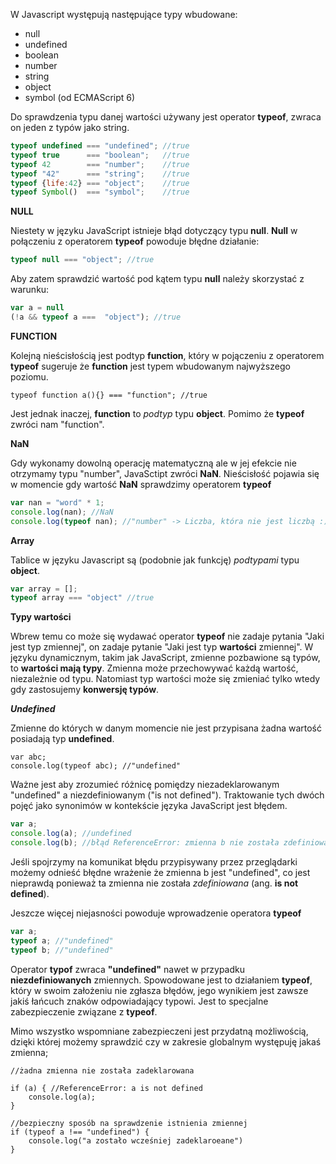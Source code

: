 W Javascript występują następujące typy wbudowane:

* null
* undefined
* boolean
* number
* string
* object
* symbol (od ECMAScript 6)

Do sprawdzenia typu danej wartości używany jest operator **typeof**, zwraca on jeden z typów jako string.

```javascript
typeof undefined === "undefined"; //true
typeof true      === "boolean";   //true
typeof 42        === "number";    //true
typeof "42"      === "string";    //true
typeof {life:42} === "object";    //true
typeof Symbol()  === "symbol";    //true
```

**NULL**

Niestety w języku JavaScript istnieje błąd dotyczący typu **null**.
**Null** w połączeniu z operatorem **typeof** powoduje błędne działanie:

```javascript
typeof null === "object"; //true
```

Aby zatem sprawdzić wartość pod kątem typu **null** należy skorzystać z warunku:

```javascript
var a = null
(!a && typeof a ===  "object"); //true
```

**FUNCTION**

Kolejną nieścisłością jest podtyp **function**, który w pojączeniu z operatorem **typeof**
sugeruje że **function** jest typem wbudowanym najwyższego poziomu.

```javasctipt
typeof function a(){} === "function"; //true
```

Jest jednak inaczej, **function** to *podtyp* typu **object**. Pomimo że **typeof** zwróci nam "function".

**NaN**

Gdy wykonamy dowolną operację matematyczną ale w jej efekcie nie otrzymamy typu "number",
JavaSctipt zwróci **NaN**.
Nieścisłość pojawia się w momencie gdy wartość **NaN** sprawdzimy operatorem **typeof**

```javascript
var nan = "word" * 1;
console.log(nan); //NaN
console.log(typeof nan); //"number" -> Liczba, która nie jest liczbą :)
```

**Array**

Tablice w języku Javascript są (podobnie jak funkcję) *podtypami* typu **object**.

```javascript
var array = [];
typeof array === "object" //true
```

**Typy wartości**

Wbrew temu co może się wydawać operator **typeof** nie zadaje pytania "Jaki jest typ zmiennej",
on zadaje pytanie "Jaki jest typ **wartości** zmiennej". W języku dynamicznym, takim jak JavaScript,
zmienne pozbawione są typów, to **wartości mają typy**. Zmienna może przechowywać każdą wartość, niezależnie od
typu. Natomiast typ wartości może się zmieniać tylko wtedy gdy zastosujemy **konwersję typów**.

***Undefined***

Zmienne do których w danym momencie nie jest przypisana żadna wartość posiadają typ **undefined**.

```javasctipt
var abc;
console.log(typeof abc); //"undefined"
```

Ważne jest aby zrozumieć różnicę pomiędzy niezadeklarowanym "undefined" a niezdefiniowanym ("is not defined").
Traktowanie tych dwóch pojęć jako synonimów w kontekście języka JavaScript jest błędem.

```javascript
var a;
console.log(a); //undefined
console.log(b); //błąd ReferenceError: zmienna b nie została zdefiniowana („ReferenceError: b is not defined”)
```

Jeśli spojrzymy na komunikat błędu przypisywany przez przeglądarki możemy odnieść błędne wrażenie
że zmienna b jest "undefined", co jest nieprawdą ponieważ ta zmienna
nie została *zdefiniowana* (ang. **is not defined**).

Jeszcze więcej niejasności powoduje wprowadzenie operatora **typeof**

```javascript
var a;
typeof a; //"undefined"
typeof b; //"undefined"
```

Operator **typof** zwraca **"undefined"** nawet w przypadku **niezdefiniowanych** zmiennych.
Spowodowane jest to działaniem **typeof**, który w swoim założeniu nie zgłasza błędów, jego wynikiem jest
zawsze jakiś łańcuch znaków odpowiadający typowi. Jest to specjalne zabezpieczenie związane z **typeof**.

Mimo wszystko wspomniane zabezpieczeni jest przydatną możliwością, dzięki której możemy sprawdzić
czy w zakresie globalnym występuję jakaś zmienna;

```javasctipt
//żadna zmienna nie została zadeklarowana

if (a) { //ReferenceError: a is not defined
    console.log(a);
}

//bezpieczny sposób na sprawdzenie istnienia zmiennej
if (typeof a !== "undefined") {
    console.log("a zostało wcześniej zadeklaroeane")
}
```
